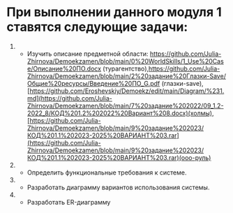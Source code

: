 
# При выполнении данного модуля 1 ставятся следующие задачи:
1. *  Изучить описание предметной области: https://github.com/Julia-Zhirnova/Demoekzamen/blob/main/0%20WorldSkills/1_Use%20Case/Описание%20ПО.docx (турагентство),https://github.com/Julia-Zhirnova/Demoekzamen/blob/main/2%20задание%20Глазки-Save/Общие%20ресурсы/Введение%20ПО_G.pdf (глазки-save),[https://github.com/Eroshevskiy/Demoekz/edit/main/Diagram/%231.md](https://github.com/Julia-Zhirnova/Demoekzamen/blob/main/7%20задание%202022/09_1.2-2022_8/КОД%201.2%202022%20Вариант%208.docx)(холмы),[https://github.com/Julia-Zhirnova/Demoekzamen/blob/main/9%20задание%202023/КОД%201.1%202023-2025%20ВАРИАНТ%203.rar](https://github.com/Julia-Zhirnova/Demoekzamen/blob/main/9%20задание%202023/КОД%201.1%202023-2025%20ВАРИАНТ%203.rar)(ооо-руль)
2. *  Определить функциональные требования к системе. 
3. *  Разработать диаграмму вариантов использования системы.
4. *  Разработать ER-диаграмму
